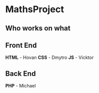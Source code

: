 # MathsProject

## Who works on what
## Front End
**HTML** - Hovan
**CSS** - Dmytro
**JS** - Vicktor

## Back End
**PHP** - Michael
